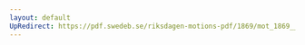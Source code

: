 ```yaml
---
layout: default
UpRedirect: https://pdf.swedeb.se/riksdagen-motions-pdf/1869/mot_1869__ak__00342/mot_1869__ak__00342_005.pdf
---
```

